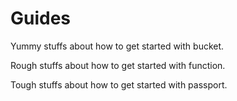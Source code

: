 # Guides
<doc-cards>
    <doc-card title="Bucket" href="/docs/guide/bucket" image="/assets/docs/feature-guide-components-icon.png">
        <p>Yummy stuffs about how to get started with bucket.</p>
    </doc-card>
    <doc-card title="Function" href="/docs/guide/function" image="/assets/docs/feature-guide-components-icon.png">
        <p>Rough stuffs about how to get started with function.</p>
    </doc-card>
    <doc-card title="Passport" href="/docs/guide/passport" image="/assets/docs/feature-guide-components-icon.png">
        <p>Tough stuffs about how to get started with passport.</p>
    </doc-card>
</doc-cards>
